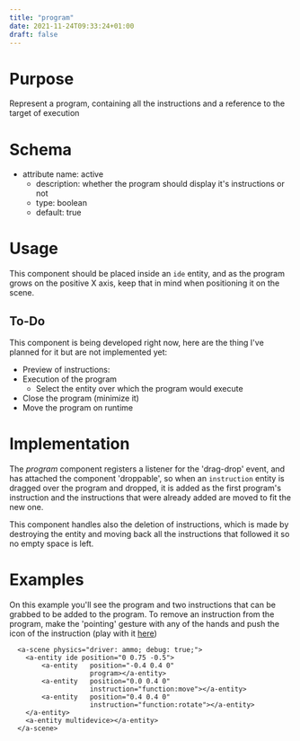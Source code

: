 ```yaml
---
title: "program"
date: 2021-11-24T09:33:24+01:00
draft: false
---
```


# Purpose
Represent a program, containing all the instructions and a reference to the target of execution

# Schema
  - attribute name: active
    - description: whether the program should display it's instructions or not
    - type: boolean
    - default: true

# Usage
This component should be placed inside an `ide` entity, and as the program grows on the positive X axis, keep that in mind when positioning it on the scene. 

## To-Do
This component is being developed right now, here are the thing I've planned for it but are not implemented yet:
 - Preview of instructions:
 - Execution of the program
   - Select the entity over which the program would execute
 - Close the program (minimize it)
 - Move the program on runtime

# Implementation

The _program_ component registers a listener for the 'drag-drop' event, and has attached the component 'droppable', so when an `instruction` entity is dragged over the program and dropped, it is added as the first program's instruction and the instructions that were already added are moved to fit the new one.

This component handles also the deletion of instructions, which is made by destroying the entity and moving back all the instructions that followed it so no empty space is left.

# Examples

On this example you'll see the program and two instructions that can be grabbed to be added to the program. To remove an instruction from the program, make the 'pointing' gesture with any of the hands and push the icon of the instruction (play with it [here](/vr-programming/scenes/examples/program.html))

```
  <a-scene physics="driver: ammo; debug: true;">
    <a-entity ide position="0 0.75 -0.5">
        <a-entity   position="-0.4 0.4 0"
                    program></a-entity>
        <a-entity   position="0.0 0.4 0"
                    instruction="function:move"></a-entity>
        <a-entity   position="0.4 0.4 0"
                    instruction="function:rotate"></a-entity>
    </a-entity>
    <a-entity multidevice></a-entity>
  </a-scene>
```
